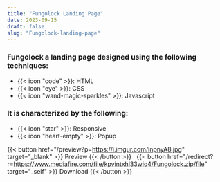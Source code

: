 ```yaml
---
title: "Fungolock Landing Page"
date: 2023-09-15
draft: false
slug: "Fungolock-landing-page"
---
```

### __Fungolock__ a __landing page__ designed using the following techniques:
- {{< icon "code" >}}: HTML
- {{< icon "eye" >}}: CSS
- {{< icon "wand-magic-sparkles" >}}: Javascript  

### It is characterized by the following:
- {{< icon "star" >}}: Responsive
- {{< icon "heart-empty" >}}:  Popup

<!--adsense-->

{{< button href="/preview?p=https://i.imgur.com/lnpnyA8.jpg" target="_blank" >}}
Preview
{{< /button >}} &nbsp; {{< button href="/redirect?r=https://www.mediafire.com/file/kpvintxhl33wio4/Fungolock.zip/file" target="_self" >}}
Download
{{< /button >}}